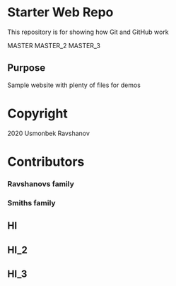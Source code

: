 # Starter Web Repo

This repository is for showing how Git and GitHub work

MASTER
MASTER_2
MASTER_3
## Purpose

Sample website with plenty of files for demos

# Copyright

2020 Usmonbek Ravshanov

# Contributors
### Ravshanovs family
### Smiths family


## HI
## HI_2
## HI_3
